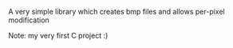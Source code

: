 A very simple library which creates bmp files and allows per-pixel modification

Note: my very first C project :)
